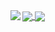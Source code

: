 <a href="https://github.com/danbart">
  <img align="left" src="https://github-readme-stats.vercel.app/api/top-langs/?username=danbart&theme=algolia&layout=compact&langs_count=8" />
</a>
<a href="https://github.com/danbart">
  <img align="center" src="https://github-readme-stats.vercel.app/api?username=danbart&theme=algolia&count_private=true&show_icons=true" />
</a>

<a href="https://github.com/danbart">
  <img align="center" src="https://wakatime.com/share/@danbart/5383d78f-ad65-4f2a-bb70-0f6e3a62c6f7.svg" />
</a>

<!--
**danbart/danbart** is a ✨ _special_ ✨ repository because its `README.md` (this file) appears on your GitHub profile.

Here are some ideas to get you started:

- 🔭 I’m currently working on MANCUERNA and freelancer
- 🌱 I’m currently learning React and typesctipt
- 👯 I’m looking to collaborate on ...
- 🤔 I’m looking for help with ...
- 💬 Ask me about ...
- 📫 How to reach me: ...
- 😄 Pronouns: ...
- ⚡ Fun fact: ...
-->
